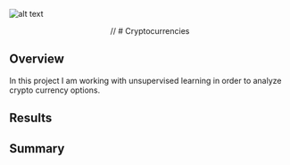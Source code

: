 ![alt text](https://www.howtogeek.com/wp-content/uploads/2021/08/shutterstock_1434643079.jpg?width=1198&trim=1,1&bg-color=000&pad=1,1)
<p align="center">
    // # Cryptocurrencies
</p>

## Overview

In this project I am working with unsupervised learning in order to analyze crypto currency options. 

## Results

## Summary
